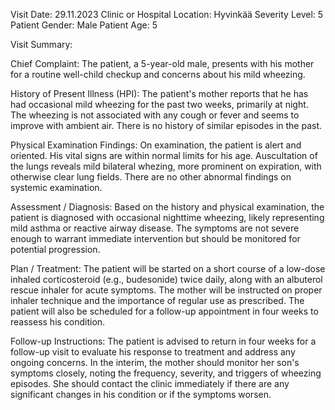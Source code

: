 Visit Date: 29.11.2023
Clinic or Hospital Location: Hyvinkää
Severity Level: 5
Patient Gender: Male
Patient Age: 5

Visit Summary:

Chief Complaint: The patient, a 5-year-old male, presents with his mother for a routine well-child checkup and concerns about his mild wheezing.

History of Present Illness (HPI): The patient's mother reports that he has had occasional mild wheezing for the past two weeks, primarily at night. The wheezing is not associated with any cough or fever and seems to improve with ambient air. There is no history of similar episodes in the past.

Physical Examination Findings: On examination, the patient is alert and oriented. His vital signs are within normal limits for his age. Auscultation of the lungs reveals mild bilateral whezing, more prominent on expiration, with otherwise clear lung fields. There are no other abnormal findings on systemic examination.

Assessment / Diagnosis: Based on the history and physical examination, the patient is diagnosed with occasional nighttime wheezing, likely representing mild asthma or reactive airway disease. The symptoms are not severe enough to warrant immediate intervention but should be monitored for potential progression.

Plan / Treatment: The patient will be started on a short course of a low-dose inhaled corticosteroid (e.g., budesonide) twice daily, along with an albuterol rescue inhaler for acute symptoms. The mother will be instructed on proper inhaler technique and the importance of regular use as prescribed. The patient will also be scheduled for a follow-up appointment in four weeks to reassess his condition.

Follow-up Instructions: The patient is advised to return in four weeks for a follow-up visit to evaluate his response to treatment and address any ongoing concerns. In the interim, the mother should monitor her son's symptoms closely, noting the frequency, severity, and triggers of wheezing episodes. She should contact the clinic immediately if there are any significant changes in his condition or if the symptoms worsen.